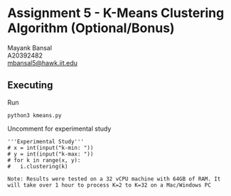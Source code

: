 # Assignment 5 - K-Means Clustering Algorithm (Optional/Bonus)
Mayank Bansal<br>
A20392482<br>
mbansal5@hawk.iit.edu

## Executing
Run
```
python3 kmeans.py
```


Uncomment for experimental study

```
'''Experimental Study'''
# x = int(input("k-min: "))
# y = int(input("k-max: "))
# for k in range(x, y):
# 	i.clustering(k)
```


`Note: Results were tested on a 32 vCPU machine with 64GB of RAM. It will take over 1 hour to process K=2 to K=32 on a Mac/Windows PC`

